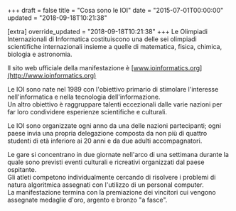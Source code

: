 +++
draft = false
title = "Cosa sono le IOI"
date = "2015-07-01T00:00:00"
updated = "2018-09-18T10:21:38"

[extra]
override_updated = "2018-09-18T10:21:38"
+++
Le Olimpiadi Internazionali di Informatica costituiscono una delle sei olimpiadi scientifiche internazionali insieme a quelle di matematica, fisica, chimica, biologia e astronomia.

Il sito web ufficiale della manifestazione è [www.ioinformatics.org](http://www.ioinformatics.org)

Le IOI sono nate nel 1989 con l'obiettivo primario di stimolare l'interesse nell'informatica e nella tecnologia dell'informazione.<br/>Un altro obiettivo è raggruppare talenti eccezionali dalle varie nazioni per far loro condividere esperienze scientifiche e culturali.

Le IOI sono organizzate ogni anno da una delle nazioni partecipanti; ogni paese invia una propria delegazione composta da non più di quattro studenti di età inferiore ai 20 anni e da due adulti accompagnatori.

Le gare si concentrano in due giornate nell'arco di una settimana durante la quale sono previsti eventi culturali e ricreativi organizzati dal paese ospitante.<br/>Gli atleti competono individualmente cercando di risolvere i problemi di natura algoritmica assegnati con l'utilizzo di un personal computer.<br/>La manifestazione termina con la premiazione dei vincitori cui vengono assegnate medaglie d'oro, argento e bronzo "a fasce".
